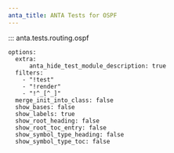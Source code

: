 ```yaml
---
anta_title: ANTA Tests for OSPF
---
```


<!--
  ~ Copyright (c) 2023-2025 Arista Networks, Inc.
  ~ Use of this source code is governed by the Apache License 2.0
  ~ that can be found in the LICENSE file.
  -->

::: anta.tests.routing.ospf

    options:
      extra:
          anta_hide_test_module_description: true
      filters:
        - "!test"
        - "!render"
        - "!^_[^_]"
      merge_init_into_class: false
      show_bases: false
      show_labels: true
      show_root_heading: false
      show_root_toc_entry: false
      show_symbol_type_heading: false
      show_symbol_type_toc: false
